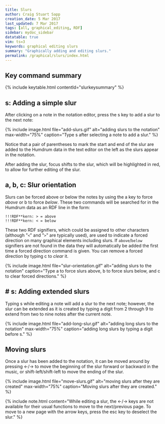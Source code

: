 ```yaml
---
title: Slurs
author: Craig Stuart Sapp
creation_date: 5 Mar 2017
last_updated: 7 Mar 2017
tags: [all, graphical_editing, RDF]
sidebar: mydoc_sidebar
datatable: true
vim: ts=3
keywords: graphical editing slurs
summary: "Graphically adding and editing slurs."
permalink: /graphical/slurs/index.html
---
```


## Key command summary ##

{% include keytable.html
	contentId="slurkeysummary"
%}
<script type="text/JSON" id="slurkeysummary">
{
	"tableColumns":
	[
		{ "data": "keys",   "title": "Key(s)" },
		{ "data": "description", "title": "Action"}
	],
	"categoryList": 
	[
		{
			"categoryName": "adding a slur to a note",
			"keyList":
			[
 				{
					"keys": "<span class='keypress'>s</span>",
					"description": "Add a slur to the next note"
				},
	
				{
					"keys": "<span class='keypress'>2+s</span>",
					"description": "Add slur starting on current note and including next two notes"
				},
			
				{
					"keys": "<span class='keypress'>9+s</span>",
					"description": "Add slur starting on current note and including next nine notes"
				}
			]
		},
		{
			"categoryName": "editing slurs",
			"keyList":
			[
				{
					"keys": "<span class='keypress'>a</span>",
					"description": "force slur above notes"
				},
			
				{
					"keys": "<span class='keypress'>b</span>",
					"description": "force slur below notes"
				},
			
				{
					"keys": "<span class='keypress'>c</span>",
					"description": "clear forced slur direction"
				},
			
				{
					"keys": "<span class='keypress'>left</span>",
					"description": "move slur start one note to the left"
				},
			
				{
					"keys": "<span class='keypress'>right</span>",
					"description": "move slur start one note to the right"
				},
			
				{
					"keys": "<span class='keypress'>shift-left</span>",
					"description": "move slur end one note to the left"
				},
			
				{
					"keys": "<span class='keypress'>shift-right</span>",
					"description": "move slur end one note to the right"
				},
			
				{
					"keys": "<span class='keypress'>escape</span>",
					"description": "deselect the slur"
				}
			]	
		}
	]
}
</script>


## <span class="keypress">s</span>: Adding a simple slur ##

After clicking on a note in the notation editor, press
the <span class="keypress">s</span> key to add a slur to the next note:

{% include image.html
	file="add-slurs.gif"
	alt="adding slurs to the notation"
	max-width="75%"
	caption="Type <span class='keypress'>s</span> after selecting a note to add a slur."
%}

Notice that a pair of parentheses to mark the start and end of the
slur are added to the Humdrum data in the text editor on the left
as the slurs appear in the notation.

After adding the slur, focus shifts to the slur, which will be highlighted
in red, to allow for further editing of the slur.

## <span class="keypress">a</span>, <span class="keypress">b</span>, <span class="keypress">c</span>: Slur orientation ##

Slurs can be forced above or below the notes by using the <span
class="keypress">a</span> key to force *above* or <span
class="keypress">b</span> to force *below*.  These two commands
will be searched for in the Humdrum data as an RDF line in the form:

```humdrum
!!!RDF**kern: > = above
!!!RDF**kern: < = below
```

These two RDF signifiers, which could be assigned to other characters
(although "`<`" and "`>`" are typically used), are used to
indicate a forced direction on many graphical elements including
slurs.  If `above`/`below` signifiers are not found in the data
they will automatically be added the first time a forced direction
command is given.  You can remove a forced direction by typing <span
class="keypress">c</span> to *clear* it.

{% include image.html
	file="slur-orientation.gif"
	alt="adding slurs to the notation"
	caption="Type <span class='keypress'>a</span> to force slurs above, 
	              <span class='keypress'>b</span> to force slurs below, and
	              <span class='keypress'>c</span> to clear forced directions."
%}

## <span class="keypress meta">#</span> <span class="keypress">s</span>: Adding extended slurs ##

Typing <span class="keypress">s</span> while editing a note will
add a slur to the next note; however, the slur can be extended as
it is created by typing a digit from <span class="keypress">2</span>
through <span class="keypress">9</span> to extend from two to nine
notes after the current note.


{% include image.html
	file="add-long-slur.gif"
	alt="adding long slurs to the notation"
	max-width="75%"
	caption="adding long slurs by typing a digit before <span class='keypress'>s</span>."
%}

## Moving slurs ##

Once a slur has been added to the notation, it can be moved around by pressing
<span class="keypress">&larr;</span>/<span class="keypress">&rarr;</span>
to move the beginning of the slur forward or backward in the music, or
<span class="keypress">shift-left</span>/<span class="keypress">shift-left</span>
to move the ending of the slur.


{% include image.html
	file="move-slurs.gif"
	alt="moving slurs after they are created"
	max-width="75%"
	caption="Moving slurs after they are created."
%}

{% include note.html
	content="While editing a slur, the <span class='keypress'>&larr;</span>/<span class='keypress'>&rarr;</span> keys are not available for their usual functions to move to the next/previous page.  To move to a new page with the arrow keys, press the <span class='keypress'>esc</span> key to deselect the slur."
%}



